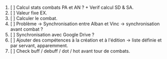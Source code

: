 1. [ ] Calcul stats combats PA et AN ? + Verif calcul SD & SA.
2. [ ] Valeur fixe EX.
3. [ ] Calculer le combat.
4. [ ] Problème -> Synchronisation entre Alban et Vinc -> synchronisation avant combat ?
5. [ ] Synchronisation avec Google Drive ?
6. [ ] Ajouter des compétences à la création et à l'édition -> liste définie et par servant, apparemment.
7. [ ] Check buff / debuff / dot / hot avant tour de combats.